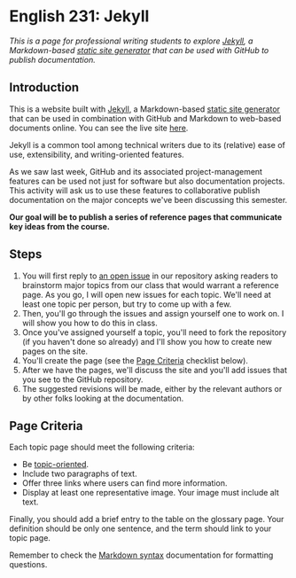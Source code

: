 # English 231: Jekyll

*This is a page for professional writing students to explore [Jekyll](https://jekyllrb.com/), a Markdown-based [static site generator](https://en.wikipedia.org/wiki/Static_site_generator) that can be used with GitHub to publish documentation.*

## Introduction

This is a website built with [Jekyll](https://jekyllrb.com/), a Markdown-based [static site generator](https://en.wikipedia.org/wiki/Static_site_generator) that can be used in combination with GitHub and Markdown to web-based documents online. You can see the live site [here](https://rickwysocki.github.io/pw-jekyll/).

Jekyll is a common tool among technical writers due to its (relative) ease of use, extensibility, and writing-oriented features.

As we saw last week, GitHub and its associated project-management features can be used not just for software but also documentation projects. This activity will ask us to use these features to collaborative publish documentation on the major concepts we've been discussing this semester.

**Our goal will be to publish a series of reference pages that communicate key ideas from the course.**

## Steps

1. You will first reply to [an open issue](https://github.com/rickwysocki/pw-jekyll/issues/1) in our repository asking readers to brainstorm major topics from our class that would warrant a reference page. As you go, I will open new issues for each topic. We'll need at least one topic per person, but try to come up with a few.
2. Then, you'll go through the issues and assign yourself one to work on. I will show you how to do this in class.
3. Once you've assigned yourself a topic, you'll need to fork the repository (if you haven't done so already) and I'll show you how to create new pages on the site. 
4. You'll create the page (see the [Page Criteria](#page-criteria) checklist below). 
5. After we have the pages, we'll discuss the site and you'll add issues that you see to the GitHub repository.
6. The suggested revisions will be made, either by the relevant authors or by other folks looking at the documentation.

## Page Criteria

Each topic page should meet the following criteria:

- Be [topic-oriented](https://en.wikipedia.org/wiki/Topic-based_authoring).
- Include two paragraphs of text.
- Offer three links where users can find more information.
- Display at least one representative image. Your image must include alt text.

Finally, you should add a brief entry to the table on the glossary page. Your definition should be only one sentence, and the term should link to your topic page.

Remember to check the [Markdown syntax](https://www.markdownguide.org/basic-syntax/) documentation for formatting questions.